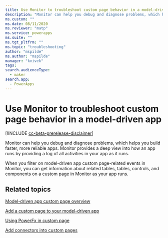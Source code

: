 ```yaml
---
title: Use Monitor to troubleshoot custom page behavior in a model-driven app
description: "Monitor can help you debug and diagnose problems, which help you build faster, more reliable apps."
ms.custom: ""
ms.date: 08/11/2020
ms.reviewer: "matp"
ms.service: powerapps
ms.suite: ""
ms.tgt_pltfrm: ""
ms.topic: "troubleshooting"
author: "mspilde"
ms.author: "mspilde"
manager: "kvivek"
tags: 
search.audienceType: 
  - maker
search.app: 
  - PowerApps
---
```

# Use Monitor to troubleshoot custom page behavior in a model-driven app

[!INCLUDE [cc-beta-prerelease-disclaimer](../../includes/cc-beta-prerelease-disclaimer.md)]

Monitor can help you debug and diagnose problems, which helps you build faster, more reliable apps. Monitor provides a deep view into how an app runs by providing a log of all activities in your app as it runs.

When you filter on model-driven app custom page-related events in Monitor, you can get information about related tables, tables, controls, and components on a custom page in Monitor as your app runs.  

## Related topics

[Model-driven app custom page overview](model-app-page-overview.md)

[Add a custom page to your model-driven app](add-page-to-model-app.md)

[Using PowerFx in custom page](page-powerfx-in-model-app.md)

[Add connectors into custom pages](page-data-connector.md)